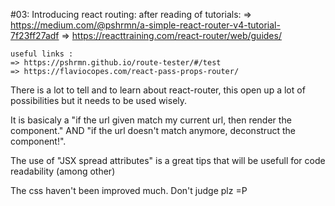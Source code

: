 #03: Introducing react routing:
	after reading of tutorials:
	=> https://medium.com/@pshrmn/a-simple-react-router-v4-tutorial-7f23ff27adf
	=> https://reacttraining.com/react-router/web/guides/


	useful links : 
	=> https://pshrmn.github.io/route-tester/#/test
	=> https://flaviocopes.com/react-pass-props-router/


There is a lot to tell and to learn about react-router, 
this open up a lot of possibilities but it needs to be used wisely.

It is basicaly a "if the url given match my current url, then render the component."
AND "if the url doesn't match anymore, deconstruct the component!".

The use of "JSX spread attributes" is a great tips that will be usefull for code readability (among other)



The css haven't been improved much. Don't judge plz =P